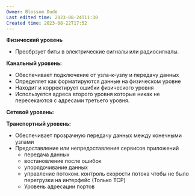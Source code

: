 ```yaml
---
Owner: Blossom Dude
Last edited time: 2023-08-24T11:30
Created time: 2023-08-22T17:52
---
```

**Физический уровень**

- Преобрзует биты в электрические сигналы или радиосигналы.

**Канальный уровень:**

- Обеспечивает подключение от узла-к-узлу и передачу данных
- Определяет как форматируются данные на физическом уровне
- Находит и корректирует ошибки физического уровня
- Используется адреса второго уровня которые никак не пересекаются с адресами третьего уровня.

**Сетевой уровень:**

  

**Транспортный уровень:**

- Обеспечивает прозрачную передачу данных между конечными узлами
- Предоставление или непредоставления сервисов приложений
    - передача данных
    - востановление после ошибок
    - упорядочивание данных
    - управление потоком. контроль скорости потока чтобы не было перегрузки на интерфейс (Только TCP)
    - Уровень адресации портов